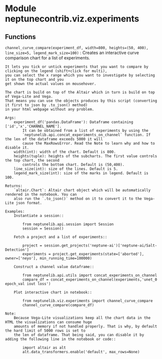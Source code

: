 Module neptunecontrib.viz.experiments
=====================================

Functions
---------

    
`channel_curve_compare(experiment_df, width=800, heights=(50, 400), line_size=5, legend_mark_size=100)`
:   Creates an interactive curve comparison chart for a list of experiments.
    
    It lets you tick or untick experiments that you want to compare by clicking on the legend (shift+click for multi),
    you can select the x range which you want to investigate by selecting it on the top chart and you
    get shown the actual values on mousehover.
    
    The chart is build on top of the Altair which in turn is build on top of Vega-Lite and Vega.
    That means you can use the objects produces by this script (converting it first to json by .to_json() method)
    in your html webpage without any problem.
    
    Args:
        experiment_df('pandas.DataFrame'): Dataframe containing ['id','x','CHANNEL_NAME'].
            It can be obtained from a list of experiments by using the
            `neptunelib.api.concat_experiments_on_channel` function. If the len of the dataframe exceeds 5000 it will
            cause the MaxRowsError. Read the Note to learn why and how to disable it.
        width(int): width of the chart. Default is 800.
        heights(tuple): heights of the subcharts. The first value controls the top chart, the second
            controls the bottom chart. Default is (50,400).
        line_size(int): size of the lines. Default is 5.
        legend_mark_size(int): size of the marks in legend. Default is 100.
    
    Returns:
        `altair.Chart`: Altair chart object which will be automatically rendered in the notebook. You can
        also run the `.to_json()` method on it to convert it to the Vega-Lite json format.
    
    Examples:
        Instantiate a session::
    
            from neptunelib.api.session import Session
            session = Session()
    
        Fetch a project and a list of experiments::
    
            project = session.get_projects('neptune-ai')['neptune-ai/Salt-Detection']
            experiments = project.get_experiments(state=['aborted'], owner=['neyo'], min_running_time=100000)
    
        Construct a channel value dataframe::
    
            from neptunelib.api.utils import concat_experiments_on_channel
            compare_df = concat_experiments_on_channel(experiments,'unet_0 epoch_val iout loss')
    
        Plot interactive chart in notebook::
    
            from neptunelib.viz.experiments import channel_curve_compare
            channel_curve_compare(compare_df)
    
    Note:
        Because Vega-Lite visualizations keep all the chart data in the HTML the visualizations can consume huge
        amounts of memory if not handled properly. That is why, by default the hard limit of 5000 rows is set to
        the len of dataframe. That being said, you can disable it by adding the following line in the notebook or code::
    
            import altair as alt
            alt.data_transformers.enable('default', max_rows=None)